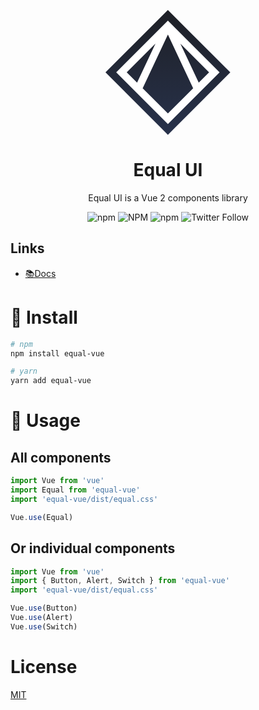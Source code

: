 <p align="center">
  <a href="https://quatrochan.github.io/Equal/">
    <img width="200" src="data:image/svg+xml;base64,PHN2ZyB3aWR0aD0iMTMzIiBoZWlnaHQ9IjEzMyIgdmlld0JveD0iMCAwIDEzMyAxMzMiIGZpbGw9%0D%0AIm5vbmUiIHhtbG5zPSJodHRwOi8vd3d3LnczLm9yZy8yMDAwL3N2ZyI+CjxyZWN0IHg9IjY2LjM5%0D%0ANTEiIHdpZHRoPSI5My44OTY5IiBoZWlnaHQ9IjkzLjg5NjkiIHRyYW5zZm9ybT0icm90YXRlKDQ1%0D%0AIDY2LjM5NTEgMCkiIGZpbGw9InVybCgjcGFpbnQwX2xpbmVhcikiLz4KPHBhdGggZmlsbC1ydWxl%0D%0APSJldmVub2RkIiBjbGlwLXJ1bGU9ImV2ZW5vZGQiIGQ9Ik02Ni4zOTk5IDExLjNMMTIxLjQgNjYu%0D%0AMjk5OUw2Ni40IDEyMS4zTDMxLjk4MjYgODYuODgyN0wxMS40IDY2LjI5OTlMNjYuMzk5OSAxMS4z%0D%0AWk0zOS41MzcxIDgzLjI1NzFMNjYuNCAxMTAuMTJMOTMuMjYyOSA4My4yNTdMNjYuMzk5OSAyNi4x%0D%0ANzM0TDM5LjUzNzEgODMuMjU3MVpNNzkuNjIwNyAzNS43MDA5TDk5LjIwNDIgNzcuMzE1N0wxMTAu%0D%0AMjIgNjYuM0w3OS42MjA3IDM1LjcwMDlaTTUzLjE3OTIgMzUuNzAwOUwzMy41OTU4IDc3LjMxNTdM%0D%0AMjIuNTgwMiA2Ni4zTDUzLjE3OTIgMzUuNzAwOVoiIGZpbGw9IndoaXRlIi8+CjxkZWZzPgo8bGlu%0D%0AZWFyR3JhZGllbnQgaWQ9InBhaW50MF9saW5lYXIiIHgxPSI2Ni42NDM1IiB5MT0iLTAuMjQ4Mzc0%0D%0AIiB4Mj0iMTYwLjM4MSIgeTI9IjkzLjQ4OTUiIGdyYWRpZW50VW5pdHM9InVzZXJTcGFjZU9uVXNl%0D%0AIj4KPHN0b3Agc3RvcC1jb2xvcj0iIzFFMjAyNiIvPgo8c3RvcCBvZmZzZXQ9IjAuOTY4NzUiIHN0%0D%0Ab3AtY29sb3I9IiMyNzMxNEEiLz4KPHN0b3Agb2Zmc2V0PSIxIiBzdG9wLWNvbG9yPSIjMjczMTRC%0D%0AIi8+CjwvbGluZWFyR3JhZGllbnQ+CjwvZGVmcz4KPC9zdmc+Cg==">
  </a>
</p>

<h1 align="center">Equal UI</h1>


<div align="center">
Equal UI is a Vue 2 components library

![npm](https://img.shields.io/npm/v/equal-vue?color=blue)
![NPM](https://img.shields.io/npm/l/equal-vue)
![npm](https://img.shields.io/npm/dw/equal-vue)
![Twitter Follow](https://img.shields.io/twitter/follow/EqualVue?label=Equal%20Vue&style=social)
</div>

## Links
- [📚Docs](https://quatrochan.github.io/Equal/)

# 🔧 Install

```bash
# npm
npm install equal-vue
```

```bash
# yarn
yarn add equal-vue
```

# 🔨 Usage

## All components

```js
import Vue from 'vue'
import Equal from 'equal-vue'
import 'equal-vue/dist/equal.css'

Vue.use(Equal)
```

## Or individual components

```js
import Vue from 'vue'
import { Button, Alert, Switch } from 'equal-vue'
import 'equal-vue/dist/equal.css'

Vue.use(Button)
Vue.use(Alert)
Vue.use(Switch)
```

# License
[MIT](https://raw.githubusercontent.com/quatrochan/Equal/master/LICENSE)